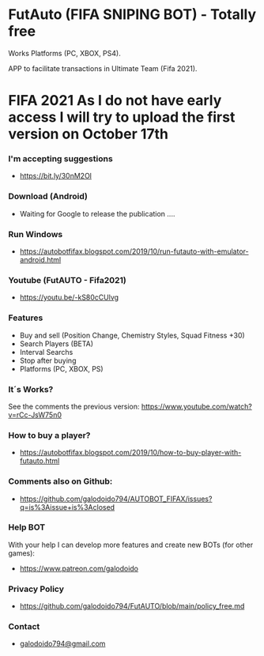 # FutAuto (FIFA SNIPING BOT) - Totally free
Works Platforms (PC, XBOX, PS4).

APP to facilitate transactions in Ultimate Team (Fifa 2021).

# FIFA 2021 As I do not have early access I will try to upload the first version on October 17th

### I'm accepting suggestions
* https://bit.ly/30nM2Ol

### Download (Android)
* Waiting for Google to release the publication ....

### Run Windows
* https://autobotfifax.blogspot.com/2019/10/run-futauto-with-emulator-android.html

### Youtube (FutAUTO - Fifa2021)
* https://youtu.be/-kS80cCUlvg

### Features
* Buy and sell (Position Change, Chemistry Styles, Squad Fitness +30)   
* Search Players (BETA)
* Interval Searchs
* Stop after buying
* Platforms (PC, XBOX, PS)

### It´s Works?
See the comments the previous version: https://www.youtube.com/watch?v=rCc-JsW75n0

### How to buy a player?
* https://autobotfifax.blogspot.com/2019/10/how-to-buy-player-with-futauto.html

### Comments also on Github: 
* https://github.com/galodoido794/AUTOBOT_FIFAX/issues?q=is%3Aissue+is%3Aclosed

### Help BOT
With your help I can develop more features and create new BOTs (for other games): 
* https://www.patreon.com/galodoido

### Privacy Policy
* https://github.com/galodoido794/FutAUTO/blob/main/policy_free.md

### Contact
* galodoido794@gmail.com

